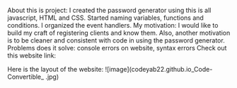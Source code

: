About this is project: I created the password generator using this is all javascript, HTML and CSS.
Started naming variables, functions and conditions. I organized the event handlers. 
My motivation: I would like to build my craft of registering clients and know them. Also, another motivation is to be cleaner and consistent with code in using the password generator. 
Problems does it solve: console errors on website, syntax errors
Check out this website link:

Here is the layout of the website:
![image](codeyab22.github.io_Code-Convertible_ .jpg)
